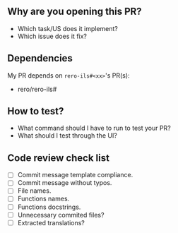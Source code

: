 ## Why are you opening this PR?

- Which task/US does it implement?
- Which issue does it fix?

## Dependencies

My PR depends on `rero-ils#<xx>`'s PR(s):

* rero/rero-ils#<xx>

## How to test?

- What command should I have to run to test your PR?
- What should I test through the UI?

## Code review check list

- [ ] Commit message template compliance.
- [ ] Commit message without typos.
- [ ] File names.
- [ ] Functions names.
- [ ] Functions docstrings.
- [ ] Unnecessary commited files?
- [ ] Extracted translations?

